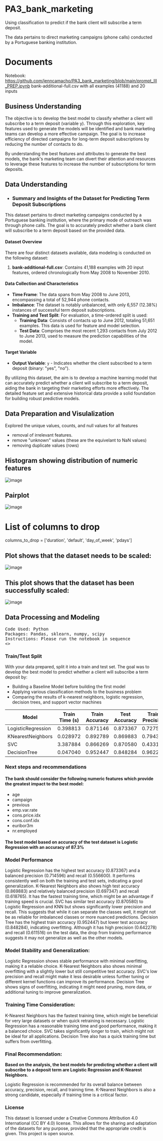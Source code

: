 # PA3_bank_marketing
Using classification to predict if the bank client will subscribe a term deposit. 

The data pertains to direct marketing campaigns (phone calls) conducted by a Portuguese banking institution.

# Documents
Notebook: https://github.com/jenncamacho/PA3_bank_marketing/blob/main/prompt_III_PREP.ipynb
bank-additional-full.csv with all examples (41188) and 20 inputs

## Business Understanding 
 The objective is to develop the best model to classify whether a client will subscribe to a term deposit (variable y). Through this exploration, key features used to generate the models will be identified and bank marketing teams can develop a more effective campaign. The goal is to increase efficiency of directed campaigns for long-term deposit subscriptions by reducing the number of contacts to do. 

By understanding the best features and attributes to generate the best models, the bank's marketing team can divert their attention and resources to leverage these features to increase the number of subscriptions for term deposits.

## Data Understanding

- ### Summary and Insights of the Dataset for Predicting Term Deposit Subscriptions

This dataset pertains to direct marketing campaigns conducted by a Portuguese banking institution, where the primary mode of outreach was through phone calls. The goal is to accurately predict whether a bank client will subscribe to a term deposit based on the provided data.

#### Dataset Overview

There are four distinct datasets available, data modeling is conducted on the following dataset:

1. **bank-additional-full.csv**: Contains 41,188 examples with 20 input features, ordered chronologically from May 2008 to November 2010. 

#### Data Collection and Characteristics

- **Time Frame**: The data spans from May 2008 to June 2013, encompassing a total of 52,944 phone contacts.
- **Imbalance**: The dataset is notably unbalanced, with only 6,557 (12.38%) instances of successful term deposit subscriptions.
- **Training and Test Split**: For evaluation, a time-ordered split is used:
  - **Training Data**: Consists of contacts up to June 2012, totaling 51,651 examples. This data is used for feature and model selection.
  - **Test Data**: Comprises the most recent 1,293 contacts from July 2012 to June 2013, used to measure the prediction capabilities of the model.

#### Target Variable

- **Output Variable**: `y` - Indicates whether the client subscribed to a term deposit (binary: "yes", "no").

By utilizing this dataset, the aim is to develop a machine learning model that can accurately predict whether a client will subscribe to a term deposit, aiding the bank in targeting their marketing efforts more effectively. The detailed feature set and extensive historical data provide a solid foundation for building robust predictive models.

## Data Preparation and Visulalization

Explored the unique values, counts, and null values for all features

- removal of irrelevant features. 
- remove "unknown" values (these are the equivelant to NaN values)
- removing duplicate values (rows)

## Histogram showing distribution of numeric features
![image](https://github.com/jenncamacho/PA3_bank_marketing/assets/161406309/c40ef5c5-56cc-4846-91a2-fa82aeea07cf)
## Pairplot

![image](https://github.com/jenncamacho/PA3_bank_marketing/assets/161406309/62693a29-eebd-4437-9bcc-99d7f76791dc)

# List of columns to drop
columns_to_drop = ['duration', 'default', 'day_of_week', 'pdays']

## Plot shows that the dataset needs to be scaled:

![image](https://github.com/jenncamacho/PA3_bank_marketing/assets/161406309/3bfd6252-c41a-40b7-84b3-9e5b45d65a22)

## This plot shows that the dataset has been successfully scaled:

![image](https://github.com/jenncamacho/PA3_bank_marketing/assets/161406309/b785a444-4116-423f-9c3e-c55c44d03ecc)


## Data Processing and Modeling
<pre>
Code Used: Python
Packages: Pandas, sklearn, numpy, scipy
Instructions: Please run the notebook in sequence
<<Notebook link>>
</pre>

### Train/Test Split
With your data prepared, split it into a train and test set.
The goal was to develop the best model to predict whether a client will subscribe a term deposit by: 

- Building a Baseline Model before building the first model
- Applying various classification methods to the business problem
- Comparing the results of k-nearest neighbors, logistic regression, decision trees, and support vector machines

| Model              | Train Time (s) | Train Accuracy | Test Accuracy | Train Precision | Test Precision | Train Recall | Test Recall |
|--------------------|----------------|----------------|---------------|----------------|---------------|--------------|-------------|
| LogisticRegression | 0.398813       | 0.871146       | 0.873367      | 0.727586       | 0.714596      | 0.562705     | 0.556600    |
| KNearestNeighbors  | 0.028972       | 0.892789       | 0.869883      | 0.794366       | 0.697347      | 0.674464     | 0.618765    |
| SVC                | 3.387884       | 0.866269       | 0.870580      | 0.433134       | 0.435290      | 0.500000     | 0.500000    |
| DecisionTree       | 0.047040       | 0.952447       | 0.848284      | 0.962203       | 0.642278      | 0.829642     | 0.611516    |



### Next steps and recommendations

#### The bank should consider the following numeric features which provide the greatest impact to the best model:

- age
- campaign
- previous
- emp.var.rate
- cons.price.idx
- cons.conf.idx
- euribor3m
- nr.employed

#### The best model based on accuracy of the test dataset is Logistic Regression with an accuracy of 87.3%

### Model Performance
Logistic Regression has the highest test accuracy (0.873367) and a balanced precision (0.714596) and recall (0.556600). It performs consistently well on both the training and test sets, indicating a good generalization. K-Nearest Neighbors also shows high test accuracy (0.869883) and relatively balanced precision (0.697347) and recall (0.618765). It has the fastest training time, which might be an advantage if training speed is crucial. SVC has similar test accuracy (0.870580) to Logistic Regression and KNN but shows significantly lower precision and recall. This suggests that while it can separate the classes well, it might not be as reliable for imbalanced classes or more nuanced predictions. Decision Tree has the highest train accuracy (0.952447) but lower test accuracy (0.848284), indicating overfitting. Although it has high precision (0.642278) and recall (0.611516) on the test data, the drop from training performance suggests it may not generalize as well as the other models.

### Model Stability and Generalization:
Logistic Regression shows stable performance with minimal overfitting, making it a reliable choice. K-Nearest Neighbors also shows minimal overfitting with a slightly lower but still competitive test accuracy. SVC's low precision and recall might make it less desirable unless further tuning or different kernel functions can improve its performance. Decision Tree shows signs of overfitting, indicating it might need pruning, more data, or additional tuning to improve generalization.

### Training Time Consideration:
K-Nearest Neighbors has the fastest training time, which might be beneficial for very large datasets or when quick retraining is necessary. Logistic Regression has a reasonable training time and good performance, making it a balanced choice. SVC takes significantly longer to train, which might not be ideal for all applications. Decision Tree also has a quick training time but suffers from overfitting.

### Final Recommendation:
**Based on the analysis, the best models for predicting whether a client will subscribe to a deposit term are Logistic Regression and K-Nearest Neighbors.**

Logistic Regression is recommended for its overall balance between accuracy, precision, recall, and training time. K-Nearest Neighbors is also a strong candidate, especially if training time is a critical factor.



### License

This dataset is licensed under a Creative Commons Attribution 4.0 International (CC BY 4.0) license.
This allows for the sharing and adaptation of the datasets for any purpose, provided that the appropriate credit is given.
This project is open source.

